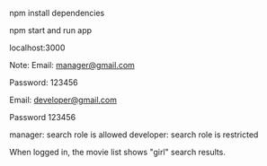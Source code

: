 npm install dependencies

npm start and run app

localhost:3000

Note:
Email: manager@gmail.com

Password: 123456



Email: developer@gmail.com

Password 123456



manager: search role is allowed
developer: search role is restricted

When logged in, the movie list shows "girl" search results.
